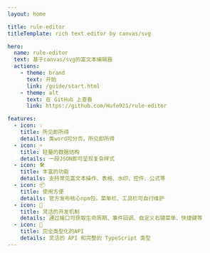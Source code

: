 ```yaml
---
layout: home

title: rule-editor
titleTemplate: rich text editor by canvas/svg

hero:
  name: rule-editor
  text: 基于canvas/svg的富文本编辑器
  actions:
    - theme: brand
      text: 开始
      link: /guide/start.html
    - theme: alt
      text: 在 GitHub 上查看
      link: https://github.com/Hufe921/rule-editor

features:
  - icon: 💡
    title: 所见即所得
    details: 类word可分页，所见即所得
  - icon: ⚡️
    title: 轻量的数据结构
    details: 一段JSON即可呈现复杂样式
  - icon: 🛠️
    title: 丰富的功能
    details: 支持常见富文本操作、表格、水印、控件、公式等
  - icon: 📦
    title: 使用方便
    details: 官方发布核心npm包，菜单栏、工具栏可自行维护
  - icon: 🔩
    title: 灵活的开发机制
    details: 通过接口可获取生命周期、事件回调、自定义右键菜单、快捷键等
  - icon: 🔑
    title: 完全类型化的API
    details: 灵活的 API 和完整的 TypeScript 类型
---
```


<style>
  .main>p {
    max-width:100% !important;
  }
</style>
